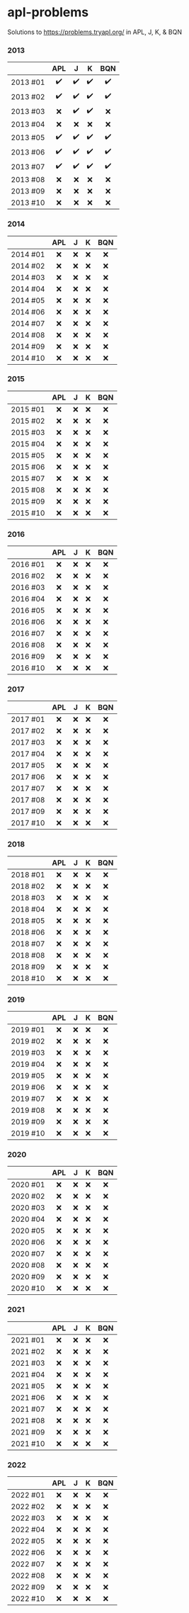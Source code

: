 # apl-problems
Solutions to https://problems.tryapl.org/ in APL, J, K, &amp; BQN

### 2013

|          | APL                | J                  | K                  | BQN                |
| ---      | :---:              | :---:              | :---:              | :---:              |
| 2013 #01 | :heavy_check_mark: | :heavy_check_mark: | :heavy_check_mark: | :heavy_check_mark: |
| 2013 #02 | :heavy_check_mark: | :heavy_check_mark: | :heavy_check_mark: | :heavy_check_mark: |
| 2013 #03 | :x:                | :heavy_check_mark: | :heavy_check_mark: | :x:                |
| 2013 #04 | :x:                | :x:                | :x:                | :x:                |
| 2013 #05 | :heavy_check_mark: | :heavy_check_mark: | :heavy_check_mark: | :heavy_check_mark: |
| 2013 #06 | :heavy_check_mark: | :heavy_check_mark: | :heavy_check_mark: | :heavy_check_mark: |
| 2013 #07 | :heavy_check_mark: | :heavy_check_mark: | :heavy_check_mark: | :heavy_check_mark: |
| 2013 #08 | :x:                | :x:                | :x:                | :x:                |
| 2013 #09 | :x:                | :x:                | :x:                | :x:                |
| 2013 #10 | :x:                | :x:                | :x:                | :x:                |

### 2014

|          | APL                | J                  | K                  | BQN                |
| ---      | :---:              | :---:              | :---:              | :---:              |
| 2014 #01 | :x:                | :x:                | :x:                | :x:                |
| 2014 #02 | :x:                | :x:                | :x:                | :x:                |
| 2014 #03 | :x:                | :x:                | :x:                | :x:                |
| 2014 #04 | :x:                | :x:                | :x:                | :x:                |
| 2014 #05 | :x:                | :x:                | :x:                | :x:                |
| 2014 #06 | :x:                | :x:                | :x:                | :x:                |
| 2014 #07 | :x:                | :x:                | :x:                | :x:                |
| 2014 #08 | :x:                | :x:                | :x:                | :x:                |
| 2014 #09 | :x:                | :x:                | :x:                | :x:                |
| 2014 #10 | :x:                | :x:                | :x:                | :x:                |

### 2015

|          | APL                | J                  | K                  | BQN                |
| ---      | :---:              | :---:              | :---:              | :---:              |
| 2015 #01 | :x:                | :x:                | :x:                | :x:                |
| 2015 #02 | :x:                | :x:                | :x:                | :x:                |
| 2015 #03 | :x:                | :x:                | :x:                | :x:                |
| 2015 #04 | :x:                | :x:                | :x:                | :x:                |
| 2015 #05 | :x:                | :x:                | :x:                | :x:                |
| 2015 #06 | :x:                | :x:                | :x:                | :x:                |
| 2015 #07 | :x:                | :x:                | :x:                | :x:                |
| 2015 #08 | :x:                | :x:                | :x:                | :x:                |
| 2015 #09 | :x:                | :x:                | :x:                | :x:                |
| 2015 #10 | :x:                | :x:                | :x:                | :x:                |

### 2016

|          | APL                | J                  | K                  | BQN                |
| ---      | :---:              | :---:              | :---:              | :---:              |
| 2016 #01 | :x:                | :x:                | :x:                | :x:                |
| 2016 #02 | :x:                | :x:                | :x:                | :x:                |
| 2016 #03 | :x:                | :x:                | :x:                | :x:                |
| 2016 #04 | :x:                | :x:                | :x:                | :x:                |
| 2016 #05 | :x:                | :x:                | :x:                | :x:                |
| 2016 #06 | :x:                | :x:                | :x:                | :x:                |
| 2016 #07 | :x:                | :x:                | :x:                | :x:                |
| 2016 #08 | :x:                | :x:                | :x:                | :x:                |
| 2016 #09 | :x:                | :x:                | :x:                | :x:                |
| 2016 #10 | :x:                | :x:                | :x:                | :x:                |

### 2017

|          | APL                | J                  | K                  | BQN                |
| ---      | :---:              | :---:              | :---:              | :---:              |
| 2017 #01 | :x:                | :x:                | :x:                | :x:                |
| 2017 #02 | :x:                | :x:                | :x:                | :x:                |
| 2017 #03 | :x:                | :x:                | :x:                | :x:                |
| 2017 #04 | :x:                | :x:                | :x:                | :x:                |
| 2017 #05 | :x:                | :x:                | :x:                | :x:                |
| 2017 #06 | :x:                | :x:                | :x:                | :x:                |
| 2017 #07 | :x:                | :x:                | :x:                | :x:                |
| 2017 #08 | :x:                | :x:                | :x:                | :x:                |
| 2017 #09 | :x:                | :x:                | :x:                | :x:                |
| 2017 #10 | :x:                | :x:                | :x:                | :x:                |

### 2018

|          | APL                | J                  | K                  | BQN                |
| ---      | :---:              | :---:              | :---:              | :---:              |
| 2018 #01 | :x:                | :x:                | :x:                | :x:                |
| 2018 #02 | :x:                | :x:                | :x:                | :x:                |
| 2018 #03 | :x:                | :x:                | :x:                | :x:                |
| 2018 #04 | :x:                | :x:                | :x:                | :x:                |
| 2018 #05 | :x:                | :x:                | :x:                | :x:                |
| 2018 #06 | :x:                | :x:                | :x:                | :x:                |
| 2018 #07 | :x:                | :x:                | :x:                | :x:                |
| 2018 #08 | :x:                | :x:                | :x:                | :x:                |
| 2018 #09 | :x:                | :x:                | :x:                | :x:                |
| 2018 #10 | :x:                | :x:                | :x:                | :x:                |

### 2019

|          | APL                | J                  | K                  | BQN                |
| ---      | :---:              | :---:              | :---:              | :---:              |
| 2019 #01 | :x:                | :x:                | :x:                | :x:                |
| 2019 #02 | :x:                | :x:                | :x:                | :x:                |
| 2019 #03 | :x:                | :x:                | :x:                | :x:                |
| 2019 #04 | :x:                | :x:                | :x:                | :x:                |
| 2019 #05 | :x:                | :x:                | :x:                | :x:                |
| 2019 #06 | :x:                | :x:                | :x:                | :x:                |
| 2019 #07 | :x:                | :x:                | :x:                | :x:                |
| 2019 #08 | :x:                | :x:                | :x:                | :x:                |
| 2019 #09 | :x:                | :x:                | :x:                | :x:                |
| 2019 #10 | :x:                | :x:                | :x:                | :x:                |

### 2020

|          | APL                | J                  | K                  | BQN                |
| ---      | :---:              | :---:              | :---:              | :---:              |
| 2020 #01 | :x:                | :x:                | :x:                | :x:                |
| 2020 #02 | :x:                | :x:                | :x:                | :x:                |
| 2020 #03 | :x:                | :x:                | :x:                | :x:                |
| 2020 #04 | :x:                | :x:                | :x:                | :x:                |
| 2020 #05 | :x:                | :x:                | :x:                | :x:                |
| 2020 #06 | :x:                | :x:                | :x:                | :x:                |
| 2020 #07 | :x:                | :x:                | :x:                | :x:                |
| 2020 #08 | :x:                | :x:                | :x:                | :x:                |
| 2020 #09 | :x:                | :x:                | :x:                | :x:                |
| 2020 #10 | :x:                | :x:                | :x:                | :x:                |

### 2021

|          | APL                | J                  | K                  | BQN                |
| ---      | :---:              | :---:              | :---:              | :---:              |
| 2021 #01 | :x:                | :x:                | :x:                | :x:                |
| 2021 #02 | :x:                | :x:                | :x:                | :x:                |
| 2021 #03 | :x:                | :x:                | :x:                | :x:                |
| 2021 #04 | :x:                | :x:                | :x:                | :x:                |
| 2021 #05 | :x:                | :x:                | :x:                | :x:                |
| 2021 #06 | :x:                | :x:                | :x:                | :x:                |
| 2021 #07 | :x:                | :x:                | :x:                | :x:                |
| 2021 #08 | :x:                | :x:                | :x:                | :x:                |
| 2021 #09 | :x:                | :x:                | :x:                | :x:                |
| 2021 #10 | :x:                | :x:                | :x:                | :x:                |

### 2022

|          | APL                | J                  | K                  | BQN                |
| ---      | :---:              | :---:              | :---:              | :---:              |
| 2022 #01 | :x:                | :x:                | :x:                | :x:                |
| 2022 #02 | :x:                | :x:                | :x:                | :x:                |
| 2022 #03 | :x:                | :x:                | :x:                | :x:                |
| 2022 #04 | :x:                | :x:                | :x:                | :x:                |
| 2022 #05 | :x:                | :x:                | :x:                | :x:                |
| 2022 #06 | :x:                | :x:                | :x:                | :x:                |
| 2022 #07 | :x:                | :x:                | :x:                | :x:                |
| 2022 #08 | :x:                | :x:                | :x:                | :x:                |
| 2022 #09 | :x:                | :x:                | :x:                | :x:                |
| 2022 #10 | :x:                | :x:                | :x:                | :x:                |
